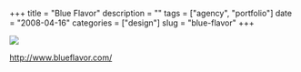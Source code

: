+++
title = "Blue Flavor"
description = ""
tags = ["agency", "portfolio"]
date = "2008-04-16"
categories = ["design"]
slug = "blue-flavor"
+++


 

  <div id="screens-thumbs" class="clearfix">
    <div class="txt-center" id="design-submission"><a href="http://www.blueflavor.com/"><img id='bluga-thumbnail-1197' class='bluga-thumbnail large' src='http://media.konigi.com/bluga/
wt4805efcba8e39_0.jpg'/></a></div>  
  </div>   
<p><a href="http://www.blueflavor.com/">http://www.blueflavor.com/</a></p>




